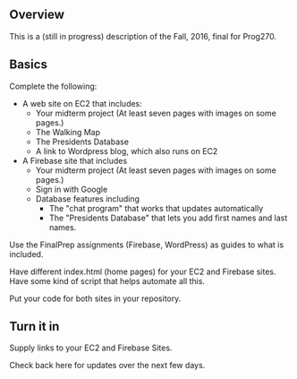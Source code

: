 ## Overview

This is a (still in progress) description of the Fall, 2016, final for Prog270.

## Basics

Complete the following:

- A web site on EC2 that includes:
  - Your midterm project (At least seven pages with images on some pages.)
  - The Walking Map
  - The Presidents Database
  - A link to Wordpress blog, which also runs on EC2
- A Firebase site that includes
  - Your midterm project (At least seven pages with images on some pages.)
  - Sign in with Google
  - Database features including
    - The "chat program" that works that updates automatically
    - The "Presidents Database" that lets you add first names and last names.

Use the FinalPrep assignments (Firebase, WordPress) as guides to what is included.

Have different index.html (home pages) for your EC2 and Firebase sites. Have some kind of script that helps automate all this.

Put your code for both sites in your repository.


## Turn it in

Supply links to your EC2 and Firebase Sites.

Check back here for updates over the next few days.
